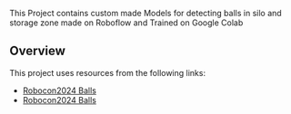This Project contains custom made Models for detecting balls in silo and storage zone made on Roboflow and Trained on Google Colab
## Overview

This project uses resources from the following links:

- [Robocon2024 Balls](https://app.roboflow.com/robocon2024-balls)
- [Robocon2024 Balls](https://universe.roboflow.com/custom-datasets-aum5v/robocon24)
